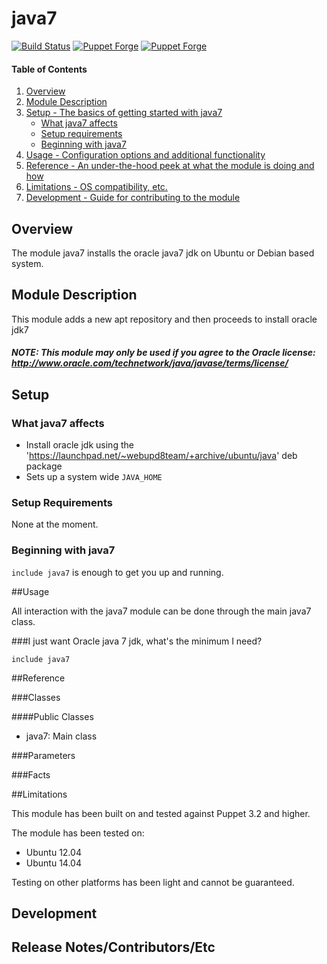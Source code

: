 # java7

[![Build Status](https://travis-ci.org/Spantree/puppet-java7.svg?branch=master)](https://travis-ci.org/Spantree/puppet-java7)
[![Puppet Forge](https://img.shields.io/puppetforge/v/spantree/java7.svg)](https://forge.puppetlabs.com/spantree/java7)
[![Puppet Forge](https://img.shields.io/puppetforge/f/spantree/java7.svg)](https://forge.puppetlabs.com/spantree/java7)

#### Table of Contents

1. [Overview](#overview)
2. [Module Description](#module-description)
3. [Setup - The basics of getting started with java7](#setup)
    * [What java7 affects](#what-java7-affects)
    * [Setup requirements](#setup-requirements)
    * [Beginning with java7](#beginning-with-java7)
4. [Usage - Configuration options and additional functionality](#usage)
5. [Reference - An under-the-hood peek at what the module is doing and how](#reference)
5. [Limitations - OS compatibility, etc.](#limitations)
6. [Development - Guide for contributing to the module](#development)

## Overview

The module java7 installs the oracle java7 jdk on Ubuntu or Debian based system.

## Module Description

This module adds a new apt repository and then proceeds to install oracle jdk7

##### NOTE: This module may only be used if you agree to the Oracle license: http://www.oracle.com/technetwork/java/javase/terms/license/

## Setup

### What java7 affects

* Install oracle jdk using the 'https://launchpad.net/~webupd8team/+archive/ubuntu/java' deb package
* Sets up a system wide `JAVA_HOME`

### Setup Requirements

None at the moment.

### Beginning with java7

`include java7` is enough to get you up and running.

##Usage

All interaction with the java7 module can be done through the main java7 class.

###I just want Oracle java 7 jdk, what's the minimum I need?
```puppet
include java7
```

##Reference

###Classes

####Public Classes

* java7: Main class

###Parameters

###Facts

##Limitations

This module has been built on and tested against Puppet 3.2 and higher.

The module has been tested on:

* Ubuntu 12.04
* Ubuntu 14.04

Testing on other platforms has been light and cannot be guaranteed.

## Development

## Release Notes/Contributors/Etc
